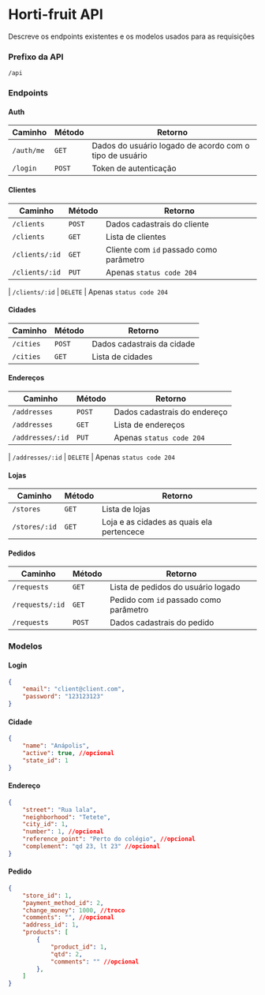 # Horti-fruit API

Descreve os endpoints existentes e os modelos usados para as requisições

### Prefixo da API
`/api`

### Endpoints

#### Auth

|Caminho   |  Método | Retorno
|-         |-        |-        
| `/auth/me` | `GET` | Dados do usuário logado de acordo com o tipo de usuário
| `/login` | `POST` | Token de autenticação

#### Clientes

|Caminho       |  Método | Retorno
|-             |-        |-        
| `/clients` | `POST` | Dados cadastrais do cliente
| `/clients` | `GET` | Lista de clientes
| `/clients/:id` | `GET` | Cliente com `id` passado como parâmetro
| `/clients/:id` | `PUT` | Apenas `status code 204`

| `/clients/:id` | `DELETE` | Apenas `status code 204`

#### Cidades

|Caminho       |  Método | Retorno
|-             |-        |-        
| `/cities` | `POST` | Dados cadastrais da cidade
| `/cities` | `GET` | Lista de cidades

#### Endereços

|Caminho         |  Método | Retorno
|-               |-        |-        
| `/addresses` | `POST` | Dados cadastrais do endereço
| `/addresses` | `GET` | Lista de endereços
| `/addresses/:id` | `PUT` | Apenas `status code 204`

| `/addresses/:id` | `DELETE` | Apenas `status code 204`

#### Lojas

|Caminho         |  Método | Retorno
|-               |-        |-        
| `/stores` | `GET` | Lista de lojas
| `/stores/:id` | `GET` | Loja e as cidades as quais ela pertencece

#### Pedidos

|Caminho         |  Método | Retorno
|-               |-        |-        
| `/requests` | `GET` | Lista de pedidos do usuário logado
| `/requests/:id` | `GET` | Pedido com `id` passado como parâmetro
| `/requests` | `POST` | Dados cadastrais do pedido

### Modelos

#### Login

```json
{
	"email": "client@client.com",
	"password": "123123123"
}
```

#### Cidade

```json
{
	"name": "Anápolis",
	"active": true, //opcional
	"state_id": 1
}
```

#### Endereço

```json
{
	"street": "Rua lala",
	"neighborhood": "Tetete",
	"city_id": 1,
	"number": 1, //opcional
	"reference_point": "Perto do colégio", //opcional
	"complement": "qd 23, lt 23" //opcional
}
```

#### Pedido

```json
{
	"store_id": 1,
	"payment_method_id": 2,
	"change_money": 1000, //troco
	"comments": "", //opcional
	"address_id": 1,
	"products": [
		{
			"product_id": 1,
			"qtd": 2,
			"comments": "" //opcional
		},
	]
}
```
